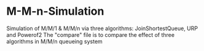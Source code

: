 # M-M-n-Simulation
Simulation of M/M/1 &amp; M/M/n via three algorithms: JoinShortestQueue, URP and Powerof2
The "compare" file is to compare the effect of three algorithms in M/M/n queueing system
